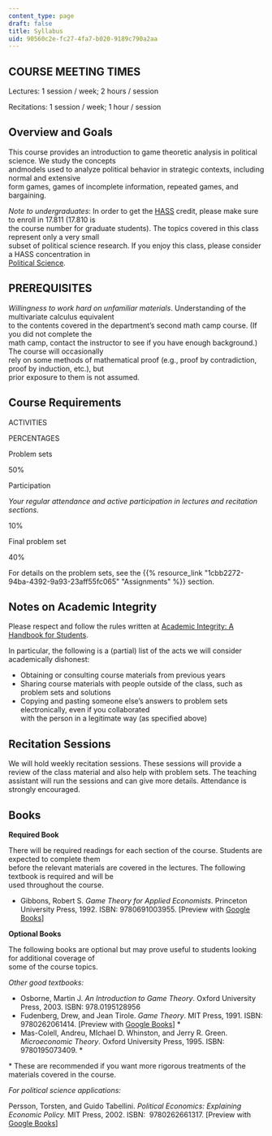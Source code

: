 ```yaml
---
content_type: page
draft: false
title: Syllabus
uid: 90560c2e-fc27-4fa7-b020-9189c790a2aa
---
```

## COURSE MEETING TIMES

Lectures: 1 session / week; 2 hours / session

Recitations: 1 session / week; 1 hour / session

## Overview and Goals

This course provides an introduction to game theoretic analysis in political science. We study the concepts               
andmodels used to analyze political behavior in strategic contexts, including normal and extensive               
form games, games of incomplete information, repeated games, and bargaining.

*Note to undergraduates*: In order to get the [HASS](https://registrar.mit.edu/registration-academics/academic-requirements/hass-requirement) credit, please make sure to enroll in 17.811 (17.810 is              
the course number for graduate students). The topics covered in this class represent only a very small              
subset of political science research. If you enjoy this class, please consider a HASS concentration in              
[Political Science](https://polisci.mit.edu/).

## PREREQUISITES

*Willingness to work hard on unfamiliar materials*. Understanding of the multivariate calculus equivalent             
to the contents covered in the department’s second math camp course. (If you did not complete the             
math camp, contact the instructor to see if you have enough background.) The course will occasionally             
rely on some methods of mathematical proof (e.g., proof by contradiction, proof by induction, etc.), but             
prior exposure to them is not assumed.

## Course Requirements

ACTIVITIES

PERCENTAGES

Problem sets

50%

Participation

*Your regular attendance and active participation in lectures and recitation sections.*

10%

Final problem set

40%

For details on the problem sets, see the {{% resource_link "1cbb2272-94ba-4392-9a93-23aff55fc065" "Assignments" %}} section.

## Notes on Academic Integrity

Please respect and follow the rules written at [Academic Integrity: A Handbook for Students](http://integrity.mit.edu/). 

In particular, the following is a (partial) list of the acts we will consider academically dishonest:

- Obtaining or consulting course materials from previous years
- Sharing course materials with people outside of the class, such as problem sets and solutions
- Copying and pasting someone else’s answers to problem sets electronically, even if you collaborated      
    with the person in a legitimate way (as specified above)

## Recitation Sessions

We will hold weekly recitation sessions. These sessions will provide a review of the class material and also help with problem sets. The teaching assistant will run the sessions and can give more details. Attendance is strongly encouraged.

## Books

**Required Book**

There will be required readings for each section of the course. Students are expected to complete them     
before the relevant materials are covered in the lectures. The following textbook is required and will be     
used throughout the course.

- Gibbons, Robert S. *Game Theory for Applied Economists*. Princeton University Press, 1992. ISBN: ‎9780691003955. \[Preview with [Google Books](https://www.google.com/books/edition/Game_Theory_for_Applied_Economists/8ygxf2WunAIC?hl=en&gbpv=1)\]

**Optional Books**

The following books are optional but may prove useful to students looking for additional coverage of    
some of the course topics. 

*Other good textbooks:*

- Osborne, Martin J. *An Introduction to Game Theory*. Oxford University Press, 2003. ISBN: ‎978.0195128956
- Fudenberg, Drew, and Jean Tirole. *Game Theory*. MIT Press, 1991. ISBN: ‎9780262061414. \[Preview with [Google Books](https://www.google.com/books/edition/Game_Theory/3KnuDwAAQBAJ?hl=en&gbpv=1)\] \*
- Mas-Colell, Andreu, MIchael D. Whinston, and Jerry R. Green. *Microeconomic Theory*. Oxford University Press, 1995. ISBN: ‎9780195073409. \*

\* These are recommended if you want more rigorous treatments of the materials covered in the course.

*For political science applications:*

Persson, Torsten, and Guido Tabellini. *Political Economics: Explaining Economic Policy.* MIT Press, 2002. ISBN: ‎ 9780262661317. \[Preview with [Google Books](https://www.google.com/books/edition/Political_Economics/XC4MEAAAQBAJ?hl=en&gbpv=1)\]